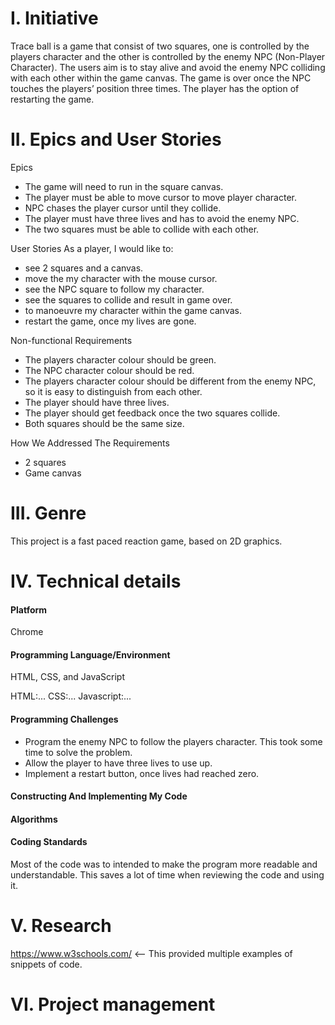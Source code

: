 # I. Initiative

Trace ball is a game that consist of two squares, one is controlled by the players character and the other is controlled by the enemy NPC (Non-Player Character). The users aim is to stay alive and avoid the enemy NPC colliding with each other within the game canvas. The game is over once the NPC touches the players’ position three times. The player has the option of restarting the game. 

# II. Epics and User Stories

Epics
- The game will need to run in the square canvas. 
- The player must be able to move cursor to move player character.
- NPC chases the player cursor until they collide.
- The player must have three lives and has to avoid the enemy NPC.
- The two squares must be able to collide with each other.

User Stories
As a player, I would like to: 
- see 2 squares and a canvas.
- move the my character with the mouse cursor.
- see the NPC square to follow my character.
- see the squares to collide and result in game over.
- to manoeuvre my character within the game canvas.
- restart the game, once my lives are gone.

Non-functional Requirements
- The players character colour should be green.
- The NPC character colour should be red.  
- The players character colour should be different from the enemy NPC, so it is easy to distinguish from each other.
- The player should have three lives.
- The player should get feedback once the two squares collide.
- Both squares should be the same size.

How We Addressed The Requirements
- 2 squares
- Game canvas

# III. Genre
 This project is a fast paced reaction game, based on 2D graphics. 
# IV. Technical details
#### Platform
Chrome
#### Programming Language/Environment
HTML, CSS, and JavaScript

HTML:...
CSS:...
Javascript:...
#### Programming Challenges
- Program the enemy NPC to follow the players character. This took some time to solve the problem.
- Allow the player to have three lives to use up.
- Implement a restart button, once lives had reached zero.
#### Constructing And Implementing My Code

#### Algorithms

#### Coding Standards
Most of the code was to intended to make the program more readable and understandable. This saves a lot of time when reviewing the code and using it.
# V. Research
https://www.w3schools.com/ <-- This provided multiple examples of snippets of code.

# VI. Project management
